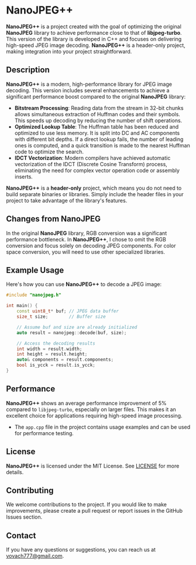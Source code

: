 # NanoJPEG++

**NanoJPEG++** is a project created with the goal of optimizing the original **NanoJPEG** library to achieve performance close to that of **libjpeg-turbo**. This version of the library is developed in C++ and focuses on delivering high-speed JPEG image decoding. **NanoJPEG++** is a header-only project, making integration into your project straightforward.

## Description

**NanoJPEG++** is a modern, high-performance library for JPEG image decoding. This version includes several enhancements to achieve a significant performance boost compared to the original **NanoJPEG** library:

- **Bitstream Processing**: Reading data from the stream in 32-bit chunks allows simultaneous extraction of Huffman codes and their symbols. This speeds up decoding by reducing the number of shift operations.
- **Optimized Lookup Table**: The Huffman table has been reduced and optimized to use less memory. It is split into DC and AC components with different bit depths. If a direct lookup fails, the number of leading ones is computed, and a quick transition is made to the nearest Huffman code to optimize the search.
- **IDCT Vectorization**: Modern compilers have achieved automatic vectorization of the IDCT (Discrete Cosine Transform) process, eliminating the need for complex vector operation code or assembly inserts.

**NanoJPEG++** is a **header-only** project, which means you do not need to build separate binaries or libraries. Simply include the header files in your project to take advantage of the library's features.

## Changes from NanoJPEG

In the original **NanoJPEG** library, RGB conversion was a significant performance bottleneck. In **NanoJPEG++**, I chose to omit the RGB conversion and focus solely on decoding JPEG components. For color space conversion, you will need to use other specialized libraries.

## Example Usage

Here's how you can use **NanoJPEG++** to decode a JPEG image:

```cpp
#include "nanojpeg.h"

int main() {
    const uint8_t* buf; // JPEG data buffer
    size_t size;        // Buffer size

    // Assume buf and size are already initialized
    auto result = nanojpeg::decode(buf, size);

    // Access the decoding results
    int width = result.width;
    int height = result.height;
    auto& components = result.components;
    bool is_ycck = result.is_ycck;
}
```

## Performance

**NanoJPEG++** shows an average performance improvement of 5% compared to `libjpeg-turbo`, especially on larger files. This makes it an excellent choice for applications requiring high-speed image processing.

- The `app.cpp` file in the project contains usage examples and can be used for performance testing.

## License

**NanoJPEG++** is licensed under the MIT License. See [LICENSE](LICENSE) for more details.

## Contributing

We welcome contributions to the project. If you would like to make improvements, please create a pull request or report issues in the GitHub Issues section.

## Contact

If you have any questions or suggestions, you can reach us at [vovach777@gmail.com](mailto:vovach777@gmail.com).
